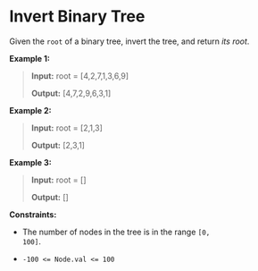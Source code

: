 # Invert Binary Tree

Given the <code>root</code> of a binary tree, invert the tree, and return *its root*.


**Example 1:**
>
> **Input:** root = [4,2,7,1,3,6,9]
>
> **Output:** [4,7,2,9,6,3,1]

**Example 2:**
>
> **Input:** root = [2,1,3]
>
> **Output:** [2,3,1]

**Example 3:**
>
> **Input:** root = []
>
> **Output:** []


**Constraints:**

- The number of nodes in the tree is in the range <code>[0, 100]</code>.

- <code>-100 &lt;= Node.val &lt;= 100</code>
